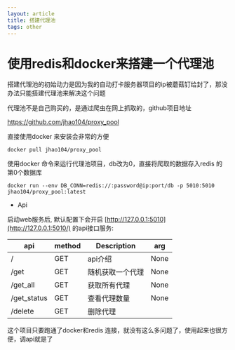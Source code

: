 ```yaml
---
layout: article
title: 搭建代理池
tags: other
---
```


# 使用redis和docker来搭建一个代理池

搭建代理池的初始动力是因为我的自动打卡服务器项目的ip被蘑菇钉给封了，那没办法只能搭建代理池来解决这个问题

代理池不是自己购买的，是通过爬虫在网上抓取的，github项目地址

https://github.com/jhao104/proxy_pool

直接使用docker 来安装会非常的方便

```
docker pull jhao104/proxy_pool
```

使用docker 命令来运行代理池项目，db改为0，直接将爬取的数据存入redis 的第0个数据库

```
docker run --env DB_CONN=redis://:password@ip:port/db -p 5010:5010 jhao104/proxy_pool:latest
```

- Api

启动web服务后, 默认配置下会开启 [http://127.0.0.1:5010](http://127.0.0.1:5010/) 的api接口服务:

| api         | method | Description      | arg  |
| ----------- | ------ | ---------------- | ---- |
| /           | GET    | api介绍          | None |
| /get        | GET    | 随机获取一个代理 | None |
| /get_all    | GET    | 获取所有代理     | None |
| /get_status | GET    | 查看代理数量     | None |
| /delete     | GET    | 删除代理         |      |

这个项目只要跑通了docker和redis 连接，就没有这么多问题了，使用起来也很方便，调api就是了